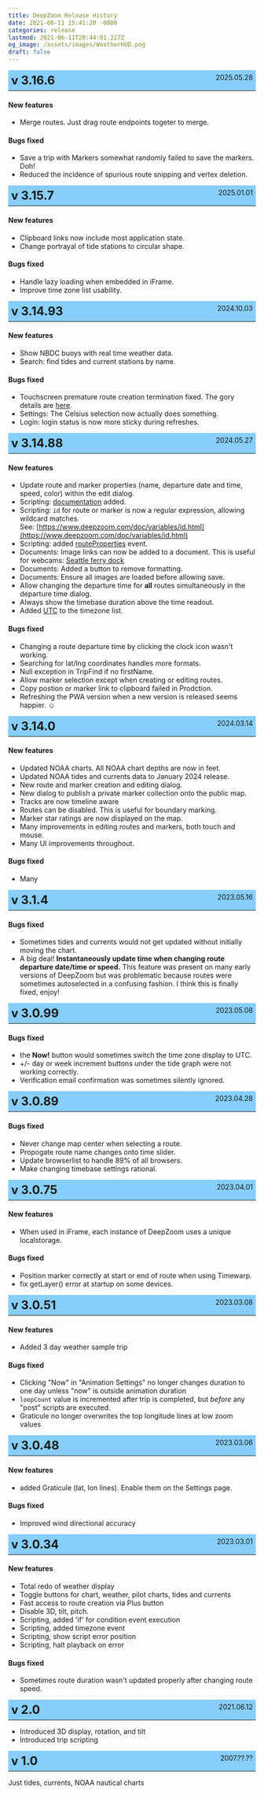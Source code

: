 ```yaml
---
title: DeepZoom Release History
date: 2021-06-11 15:41:20 -0800
categories: release 
lastmod: 2021-06-11T20:44:01.227Z
og_image: /assets/images/WeatherHUD.png
draft: false
---
```



<div style="background-color: lightskyblue; " >
<span style="float: left; font-size: 24px; font-weight: bold; margin: 6px;"> 
v 3.16.6
</span>  
<span style="float: right; margin: 6px;"  >
2025.05.28
</span>
<hr style="clear: both"/> 
</div>



#### New features
- Merge routes. Just drag route endpoints togeter to merge.

#### Bugs fixed
- Save a trip with Markers somewhat randomly failed to save the markers. Doh!
- Reduced the incidence of spurious route snipping and vertex deletion.




<div style="background-color: lightskyblue; " >
<span style="float: left; font-size: 24px; font-weight: bold; margin: 6px;"> 
v 3.15.7
</span>  
<span style="float: right; margin: 6px;"  >
2025.01.01
</span>
<hr style="clear: both"/> 
</div>



#### New features
- Clipboard links now include most application state.
- Change portrayal of tide stations to circular shape.

#### Bugs fixed
- Handle lazy loading when embedded in iFrame.
- Improve time zone list usability.




<div style="background-color: lightskyblue; " >
<span style="float: left; font-size: 24px; font-weight: bold; margin: 6px;"> 
v 3.14.93
</span>  
<span style="float: right; margin: 6px;"  >
2024.10.03
</span>
<hr style="clear: both"/> 
</div>



#### New features
- Show NBDC buoys with real time weather data.
- Search: find tides and current stations by name.

#### Bugs fixed
- Touchscreen premature route creation termination fixed.
The gory details are [here](https://github.com/mapbox/mapbox-gl-draw/issues/1212). 
- Settings: The Celsius selection now actually does something.
- Login: login status is now more sticky during refreshes.








<div style="background-color: lightskyblue; " >
<span style="float: left; font-size: 24px; font-weight: bold; margin: 6px;"> 
v 3.14.88
</span>  
<span style="float: right; margin: 6px;"  >
2024.05.27
</span>
<hr style="clear: both"/> 
</div>

#### New features
- Update route and marker properties (name, departure date and time, speed, color) within the edit dialog.
- Scripting: [documentation](https://www.deepzoom.com/doc/index.html) added.
- Scripting: `id` for route or marker is now a regular expression, allowing wildcard matches.  
    See: [https://www.deepzoom.com/doc/variables/id.html](https://www.deepzoom.com/doc/variables/id.html)
- Scripting: added [routeProperties](https://www.deepzoom.com/doc/functions/routeProperties.html) event.
- Documents: Image links can now be added to a document.  This is useful for webcams: [Seattle ferry dock](https://deepzoom.com/marker/8866753532864865/0)
- Documents: Added a button to remove formatting.
- Documents: Ensure all images are loaded before allowing save.
- Allow changing the departure time for **all** routes simultaneously in the departure time dialog.
- Always show the timebase duration above the time readout.
- Added [UTC](https://deepzoom.com/settings) to the timezone list.


#### Bugs fixed
- Changing a route departure time by clicking the clock icon wasn't working.
- Searching for lat/lng coordinates handles more formats.
- Null exception in TripFind if no firstName.
- Allow marker selection except when creating or editing routes.
- Copy postion or marker link to clipboard failed in Prodction.
- Refreshing the PWA version when a new version is released seems happier. ☺







<div style="background-color: lightskyblue; " >
<span style="float: left; font-size: 24px; font-weight: bold; margin: 6px;"> 
v 3.14.0
</span>  
<span style="float: right; margin: 6px;"  >
2024.03.14
</span>
<hr style="clear: both"/> 
</div>

#### New features
- Updated NOAA charts.  All NOAA chart depths are now in feet.
- Updated NOAA tides and currents data to January 2024 release.
- New route and marker creation and editing dialog.
- New dialog to publish a private marker collection onto the public map.
- Tracks are now timeline aware
- Routes can be disabled.  This is useful for boundary marking.
- Marker star ratings are now displayed on the map.
- Many improvements in editing routes and markers, both touch and mouse.
- Many UI improvements throughout.


#### Bugs fixed
- Many



<div style="background-color: lightskyblue; " >
<span style="float: left; font-size: 24px; font-weight: bold; margin: 6px;"> 
v 3.1.4
</span>  
<span style="float: right; margin: 6px;"  >
2023.05.16
</span>
<hr style="clear: both"/> 
</div>


#### Bugs fixed
- Sometimes tides and currents would not get updated without initially moving the chart.
- A big deal! **Instantaneously update time when changing route departure date/time or speed.**  This feature was present on many early versions of DeepZoom but was problematic because routes were sometimes autoselected in a confusing fashion. I think this is finally fixed, enjoy!










<div style="background-color: lightskyblue; " >
<span style="float: left; font-size: 24px; font-weight: bold; margin: 6px;"> 
v 3.0.99
</span>  
<span style="float: right; margin: 6px;"  >
2023.05.08
</span>
<hr style="clear: both"/> 
</div>


#### Bugs fixed
- the **Now!** button would sometimes switch the time zone display to UTC.
- +/- day or week increment buttons under the tide graph were not working correctly.
- Verification email confirmation was sometimes silently ignored.




<div style="background-color: lightskyblue; " >
<span style="float: left; font-size: 24px; font-weight: bold; margin: 6px;"> 
v 3.0.89
</span>  
<span style="float: right; margin: 6px;"  >
2023.04.28
</span>
<hr style="clear: both"/> 
</div>


#### Bugs fixed
- Never change map center when selecting a route.
- Propogate route name changes onto time slider.
- Update browserlist to handle 89% of all browsers.
- Make changing timebase settings rational.





<div style="background-color: lightskyblue; " >
<span style="float: left; font-size: 24px; font-weight: bold; margin: 6px;"> 
v 3.0.75
</span>  
<span style="float: right; margin: 6px;"  >
2023.04.01
</span>
<hr style="clear: both"/> 
</div>

#### New features
- When used in iFrame, each instance of DeepZoom uses a unique localstorage.

#### Bugs fixed
- Position marker correctly at start or end of route when using Timewarp.
- fix getLayer() error at startup on some devices.




<div style="background-color: lightskyblue; " >
<span style="float: left; font-size: 24px; font-weight: bold; margin: 6px;"> 
v 3.0.51
</span>  
<span style="float: right; margin: 6px;"  >
2023.03.08
</span>
<hr style="clear: both"/> 
</div>

#### New features
- Added 3 day weather sample trip

#### Bugs fixed
- Clicking "Now" in "Animation Settings" no longer changes duration to one day unless "now" is outside animation duration
- `loopCount` value is incremented after trip is completed, but *before* any "post" scripts are executed.
- Graticule no longer overwrites the top longitude lines at low zoom values


<div style="background-color: lightskyblue; " >
<span style="float: left; font-size: 24px; font-weight: bold; margin: 6px;"> 
v 3.0.48
</span>  
<span style="float: right; margin: 6px;"  >
2023.03.06
</span>
<hr style="clear: both"/> 
</div>

#### New features
- added Graticule (lat, lon lines).  Enable them on the Settings page.

#### Bugs fixed
- Improved wind directional accuracy



<div style="background-color: lightskyblue; " >
<span style="float: left; font-size: 24px; font-weight: bold; margin: 6px;"> 
v 3.0.34
</span>  
<span style="float: right; margin: 6px;"  >
2023.03.01
</span>
<hr style="clear: both"/> 
</div>

#### New features
- Total redo of weather display
- Toggle buttons for chart, weather, pilot charts, tides and currents
- Fast access to route creation via Plus button
- Disable 3D, tilt, pitch.
- Scripting, added 'if' for condition event execution
- Scripting, added timezone event
- Scripting, show script error position
- Scripting, halt playback on error


#### Bugs fixed
- Sometimes route duration wasn't updated properly after changing route speed.


<div style="background-color: lightskyblue; " >
<span style="float: left; font-size: 24px; font-weight: bold; margin: 6px;"> 
v 2.0
</span>  
<span style="float: right; margin: 6px;"  >
2021.06.12
</span>
<hr style="clear: both"/> 
</div>

- Introduced 3D display, rotation, and tilt
- Introduced trip scripting

<div style="background-color: lightskyblue; " >
<span style="float: left; font-size: 24px; font-weight: bold; margin: 6px;"> 
v 1.0
</span>  
<span style="float: right; margin: 6px;"  >
2007.??.??
</span>
<hr style="clear: both"/> 
</div>

Just tides, currents, NOAA nautical charts